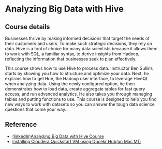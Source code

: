 # Analyzing Big Data with Hive


## Course details

Businesses thrive by making informed decisions that target the needs of their customers and users. To make such strategic decisions, they rely on data. Hive is a tool of choice for many data scientists because it allows them to work with SQL, a familiar syntax, to derive insights from Hadoop, reflecting the information that businesses seek to plan effectively.

This course shows how to use Hive to process data. Instructor Ben Sullins starts by showing you how to structure and optimize your data. Next, he explains how to get Hue, the Hadoop user interface, to leverage HiveQL when analyzing data. Using the newly configured option, he then demonstrates how to load data, create aggregate tables for fast query access, and run advanced analytics. He also takes you through managing tables and putting functions to use. This course is designed to help you find new ways to work with datasets so you can answer the tough data science questions that come your way.





## Reference
- [(linkedIn)Analyzing Big Data with Hive Course](https://www.linkedin.com/learning/analyzing-big-data-with-hive/setting-up-our-demo-environment)
- [Installing Cloudera Quickstart VM using Docekr Hub(on Mac M1)](https://medium.com/@rakeshgopidi/installing-cloudera-quickstart-vm-through-docker-hub-on-mac-m1-879f4a3d0fd4)



